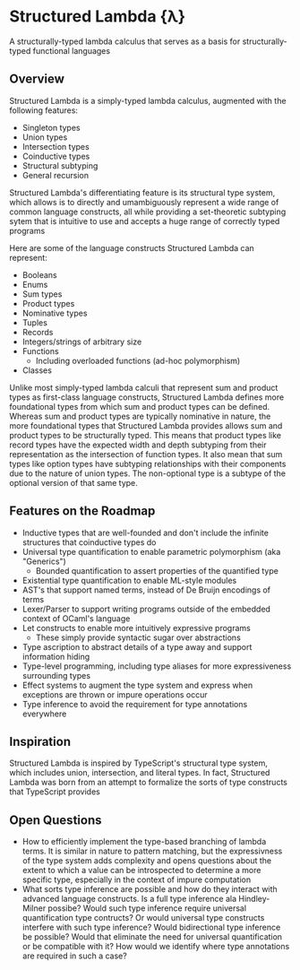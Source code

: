 # Structured Lambda {λ}
A structurally-typed lambda calculus that serves as a basis for
structurally-typed functional languages

## Overview
Structured Lambda is a simply-typed lambda calculus, augmented with the following features:
- Singleton types
- Union types
- Intersection types
- Coinductive types
- Structural subtyping
- General recursion

Structured Lambda's differentiating feature is its structural type system, which allows
is to directly and umambiguously represent a wide range of common language constructs,
all while providing a set-theoretic subtyping sytem that is intuitive to use and accepts
a huge range of correctly typed programs

Here are some of the language constructs Structured Lambda can represent:
- Booleans
- Enums
- Sum types
- Product types
- Nominative types
- Tuples
- Records
- Integers/strings of arbitrary size
- Functions
  - Including overloaded functions (ad-hoc polymorphism)
- Classes

Unlike most simply-typed lambda calculi that represent sum and product types as
first-class language constructs, Structured Lambda defines more foundational types
from which sum and product types can be defined. Whereas sum and product types are
typically nominative in nature, the more foundational types that Structured Lambda
provides allows sum and product types to be structurally typed. This means that
product types like record types have the expected width and depth subtyping from
their representation as the intersection of function types. It also mean that sum
types like option types have subtyping relationships with their components due to
the nature of union types. The non-optional type is a subtype of the optional
version of that same type.

## Features on the Roadmap
- Inductive types that are well-founded and don't include the infinite structures
  that coinductive types do
- Universal type quantification to enable parametric polymorphism (aka "Generics")
  - Bounded quantification to assert properties of the quantified type
- Existential type quantification to enable ML-style modules
- AST's that support named terms, instead of De Bruijn encodings of terms
- Lexer/Parser to support writing programs outside of the embedded context of OCaml's language
- Let constructs to enable more intuitively expressive programs
  - These simply provide syntactic sugar over abstractions
- Type ascription to abstract details of a type away and support information hiding
- Type-level programming, including type aliases for more expressiveness surrounding types
- Effect systems to augment the type system and express when exceptions are
  thrown or impure operations occur
- Type inference to avoid the requirement for type annotations everywhere

## Inspiration
Structured Lambda is inspired by TypeScript's structural type system, which includes union,
intersection, and literal types. In fact, Structured Lambda was born from an attempt
to formalize the sorts of type constructs that TypeScript provides

## Open Questions
- How to efficiently implement the type-based branching of lambda terms. It is similar
  in nature to pattern matching, but the expressivness of the type system adds complexity
  and opens questions about the extent to which a value can be introspected to determine
  a more specific type, especially in the context of impure computation
- What sorts type inference are possible and how do they interact with advanced language
  constructs. Is a full type inference ala Hindley-Milner possibe? Would such type inference
  require universal quantification type contructs? Or would universal type constructs interfere
  with such type inference? Would bidirectional type inference be possible? Would that eliminate
  the need for universal quantification or be compatible with it? How would we identify where
  type annotations are required in such a case?
